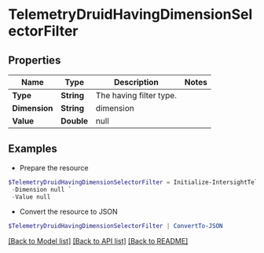 # TelemetryDruidHavingDimensionSelectorFilter
## Properties

Name | Type | Description | Notes
------------ | ------------- | ------------- | -------------
**Type** | **String** | The having filter type. | 
**Dimension** | **String** | dimension | 
**Value** | **Double** | null | 

## Examples

- Prepare the resource
```powershell
$TelemetryDruidHavingDimensionSelectorFilter = Initialize-IntersightTelemetryDruidHavingDimensionSelectorFilter  -Type null `
 -Dimension null `
 -Value null
```

- Convert the resource to JSON
```powershell
$TelemetryDruidHavingDimensionSelectorFilter | ConvertTo-JSON
```

[[Back to Model list]](../README.md#documentation-for-models) [[Back to API list]](../README.md#documentation-for-api-endpoints) [[Back to README]](../README.md)

